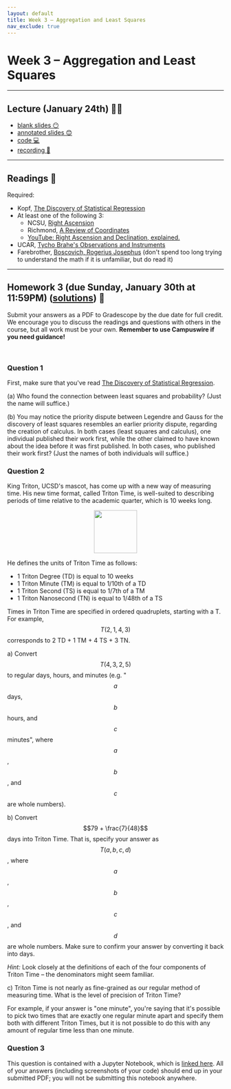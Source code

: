 ```yaml
---
layout: default
title: Week 3 – Aggregation and Least Squares
nav_exclude: true
---
```


<script src="https://cdn.mathjax.org/mathjax/latest/MathJax.js?config=TeX-AMS-MML_HTMLorMML" type="text/javascript"></script>

# Week 3 – Aggregation and Least Squares

---

## Lecture (January 24th) 👨‍🏫

- [blank slides 😶](../../slides/lec03.pdf)
- [annotated slides 😊](../../slides/lec03-annotated.pdf)
- [code 💻](http://datahub.ucsd.edu/user-redirect/git-sync?repo=https://github.com/dsc-courses/dsc90-2022-wi&subPath=lecture/lec03/lec03.ipynb)
- [recording 🎥](https://youtu.be/tOknmjne2VA)

---

## Readings 📖

Required:
- Kopf, [The Discovery of Statistical Regression](https://priceonomics.com/the-discovery-of-statistical-regression/)
- At least one of the following 3:
    - NCSU, [Right Ascension](https://www.physics.ncsu.edu/classes/astron/Right_Ascension.html)
    - Richmond, [A Review of Coordinates](http://spiff.rit.edu/classes/phys440/lectures/coords/coords.html)
    - [YouTube: Right Ascension and Declination, explained.](https://www.youtube.com/watch?v=g7DlB5lYm9g)
- UCAR, [Tycho Brahe's Observations and Instruments](https://www2.hao.ucar.edu/Education/FamousSolarPhysicists/tycho-brahes-observations-instruments)
- Farebrother, [Boscovich, Rogerius Josephus](https://encyclopediaofmath.org/wiki/Boscovich,_Rogerius_Josephus) (don't spend too long trying to understand the math if it is unfamiliar, but do read it)

---

## Homework 3 (due Sunday, January 30th at 11:59PM) ([solutions](https://campuswire.com/c/GCAB4734F/feed/19)) 📝

Submit your answers as a PDF to Gradescope by the due date for full credit. We encourage you to discuss the readings and questions with others in the course, but all work must be your own. **Remember to use Campuswire if you need guidance!**

<br>

### Question 1
First, make sure that you've read [The Discovery of Statistical Regression](https://priceonomics.com/the-discovery-of-statistical-regression/).

(a) Who found the connection between least squares and probability? (Just the name will suffice.)

(b) You may notice the priority dispute between Legendre and Gauss for the discovery of least squares resembles an earlier priority dispute, regarding the creation of calculus. In both cases (least squares and calculus), one individual published their work first, while the other claimed to have known about the idea before it was first published. In both cases, who published their work first? (Just the names of both individuals will suffice.)


### Question 2

King Triton, UCSD's mascot, has come up with a new way of measuring time. His new time format, called Triton Time, is well-suited to describing periods of time relative to the academic quarter, which is 10 weeks long.

<center><img src='https://www.ucsandiegotenniscamps.com/images/ContactLogo15.jpg' width=100></center>

He defines the units of Triton Time as follows:
- 1 Triton Degree (TD) is equal to 10 weeks
- 1 Triton Minute (TM) is equal to 1/10th of a TD
- 1 Triton Second (TS) is equal to 1/7th of a TM
- 1 Triton Nanosecond (TN) is equal to 1/48th of a TS

Times in Triton Time are specified in ordered quadruplets, starting with a T. For example, $$T(2, 1, 4, 3)$$ corresponds to 2 TD + 1 TM + 4 TS + 3 TN.

a) Convert $$T(4, 3, 2, 5)$$ to regular days, hours, and minutes (e.g. "$$a$$ days,  $$b$$ hours, and $$c$$ minutes", where $$a$$, $$b$$, and $$c$$ are whole numbers).

b) Convert $$79 + \frac{7}{48}$$ days into Triton Time. That is, specify your answer as $$T(a, b, c, d)$$, where $$a$$, $$b$$, $$c$$, and $$d$$ are whole numbers. Make sure to confirm your answer by converting it back into days.

_Hint:_ Look closely at the definitions of each of the four components of Triton Time – the denominators might seem familiar.

c) Triton Time is not nearly as fine-grained as our regular method of measuring time. What is the level of precision of Triton Time?

For example, if your answer is "one minute", you're saying that it's possible to pick two times that are exactly one regular minute apart and specify them both with different Triton Times, but it is not possible to do this with any amount of regular time less than one minute.

### Question 3

This question is contained with a Jupyter Notebook, which is [linked here](http://datahub.ucsd.edu/user-redirect/git-sync?repo=https://github.com/dsc-courses/dsc90-2022-wi&subPath=homework/hw03/hw03-student.ipynb). All of your answers (including screenshots of your code) should end up in your submitted PDF; you will not be submitting this notebook anywhere.